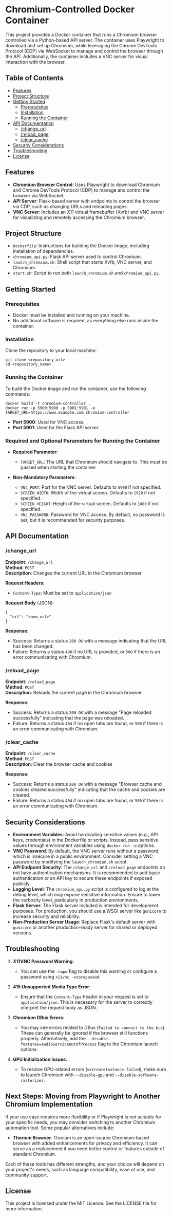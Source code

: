 # Chromium-Controlled Docker Container
This project provides a Docker container that runs a Chromium browser controlled via a Python-based API server. The container uses Playwright to download and set up Chromium, while leveraging the Chrome DevTools Protocol (CDP) via WebSocket to manage and control the browser through the API. Additionally, the container includes a VNC server for visual interaction with the browser.


## Table of Contents
- [Features](#features)
- [Project Structure](#project-structure)
- [Getting Started](#getting-started)
  - [Prerequisites](#prerequisites)
  - [Installation](#installation)
  - [Running the Container](#running-the-container)
- [API Documentation](#api-documentation)
  - [/change_url](#change_url)
  - [/reload_page](#reload_page)
  - [/clear_cache](#clear_cache)
- [Security Considerations](#security-considerations)
- [Troubleshooting](#troubleshooting)
- [License](#license)

## Features
- **Chromium Browser Control**: Uses Playwright to download Chromium and Chrome DevTools Protocol (CDP) to manage and control the browser via WebSocket.
- **API Server**: Flask-based server with endpoints to control the browser via CDP, such as changing URLs and reloading pages.
- **VNC Server**: Includes an X11 virtual framebuffer (Xvfb) and VNC server for visualizing and remotely accessing the Chromium browser.

## Project Structure
- `Dockerfile`: Instructions for building the Docker image, including installation of dependencies.
- `chromium_api.py`: Flask API server used to control Chromium.
- `launch_chromium.sh`: Shell script that starts Xvfb, VNC server, and Chromium.
- `start.sh`: Script to run both `launch_chromium.sh` and `chromium_api.py`.

## Getting Started

### Prerequisites
- Docker must be installed and running on your machine.
- No additional software is required, as everything else runs inside the container.

### Installation
Clone the repository to your local machine:

```
git clone <repository_url>
cd <repository_name>
```

### Running the Container
To build the Docker image and run the container, use the following commands:

```
docker build -t chromium-controller .
docker run -p 5900:5900 -p 5901:5901 -e TARGET_URL=https://www.example.com chromium-controller
```

- **Port 5900**: Used for VNC access.
- **Port 5901**: Used for the Flask API server.

### Required and Optional Parameters for Running the Container

- **Required Parameter**:
  - `TARGET_URL`: The URL that Chromium should navigate to. This must be passed when starting the container.

- **Non-Mandatory Parameters**:
  - `VNC_PORT`: Port for the VNC server. Defaults to `5900` if not specified.
  - `SCREEN_WIDTH`: Width of the virtual screen. Defaults to `1920` if not specified.
  - `SCREEN_HEIGHT`: Height of the virtual screen. Defaults to `1080` if not specified.
  - `VNC_PASSWORD`: Password for VNC access. By default, no password is set, but it is recommended for security purposes.

## API Documentation

### /change_url
**Endpoint**: `/change_url`  
**Method**: `POST`  
**Description**: Changes the current URL in the Chromium browser.

**Request Headers**:
- `Content-Type`: Must be set to `application/json`

**Request Body** (JSON):

```
{
  "url": "<new_url>"
}
```

**Response**:
- Success: Returns a status `200 OK` with a message indicating that the URL has been changed.
- Failure: Returns a status `400` if no URL is provided, or `500` if there is an error communicating with Chromium.

### /reload_page
**Endpoint**: `/reload_page`  
**Method**: `POST`  
**Description**: Reloads the current page in the Chromium browser.

**Response**:
- Success: Returns a status `200 OK` with a message "Page reloaded successfully" indicating that the page was reloaded.
- Failure: Returns a status `404` if no open tabs are found, or `500` if there is an error communicating with Chromium.


### /clear_cache
**Endpoint**: `/clear_cache`  
**Method**: `POST`  
**Description**: Clear the browser cache and cookies

**Response**:
- Success: Returns a status `200 OK` with a message "Browser cache and cookies cleared successfully" indicating that the cache and cookies are cleared.
- Failure: Returns a status `404` if no open tabs are found, or `500` if there is an error communicating with Chromium.

## Security Considerations

- **Environment Variables**: Avoid hardcoding sensitive values (e.g., API keys, credentials) in the Dockerfile or scripts. Instead, pass sensitive values through environment variables using `docker run -e` options.
- **VNC Password**: By default, the VNC server runs without a password, which is insecure in a public environment. Consider setting a VNC password by modifying the `launch_chromium.sh` script.
- **API Endpoint Security**: The `/change_url` and `/reload_page` endpoints do not have authentication mechanisms. It is recommended to add basic authentication or an API key to secure these endpoints if exposed publicly.
- **Logging Level**: The `chromium_api.py` script is configured to log at the debug level, which may expose sensitive information. Ensure to lower the verbosity level, particularly in production environments.
- **Flask Server**: The Flask server included is intended for development purposes. For production, you should use a WSGI server like `gunicorn` to increase security and reliability.
- **Non-Production Server Usage**: Replace Flask's default server with `gunicorn` or another production-ready server for shared or deployed versions.

## Troubleshooting

1. **X11VNC Password Warning**:
   - You can use the `-nopw` flag to disable this warning or configure a password using `x11vnc -storepasswd`.

2. **415 Unsupported Media Type Error**:
   - Ensure that the `Content-Type` header in your request is set to `application/json`. This is necessary for the server to correctly interpret the request body as JSON.

3. **Chromium DBus Errors**:
   - You may see errors related to DBus (`Failed to connect to the bus`). These can generally be ignored if the browser still functions properly. Alternatively, add the `--disable-features=AudioServiceOutOfProcess` flag to the Chromium launch options.

4. **GPU Initialization Issues**:
   - To resolve GPU-related errors (`vkCreateInstance failed`), make sure to launch Chromium with `--disable-gpu` and `--disable-software-rasterizer`.

## Next Steps: Moving from Playwright to Another Chromium Implementation

If your use case requires more flexibility or if Playwright is not suitable for your specific needs, you may consider switching to another Chromium automation tool. Some popular alternatives include:

- **Thorium Browser**: Thorium is an open-source Chromium-based browser with added enhancements for privacy and efficiency. It can serve as a replacement if you need better control or features outside of standard Chromium.

Each of these tools has different strengths, and your choice will depend on your project's needs, such as language compatibility, ease of use, and community support.

## License
This project is licensed under the MIT License. See the LICENSE file for more information.
